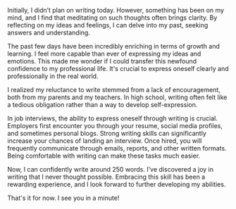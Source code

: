 

Initially, I didn’t plan on writing today. However, something has been on my mind, and I find that meditating on such thoughts often brings clarity. By reflecting on my ideas and feelings, I can delve into my past, seeking answers and understanding.

The past few days have been incredibly enriching in terms of growth and learning. I feel more capable than ever of expressing my ideas and emotions. This made me wonder if I could transfer this newfound confidence to my professional life. It's crucial to express oneself clearly and professionally in the real world.

I realized my reluctance to write stemmed from a lack of encouragement, both from my parents and my teachers. In high school, writing often felt like a tedious obligation rather than a way to develop self-expression. 

In job interviews, the ability to express oneself through writing is crucial. Employers first encounter you through your resume, social media profiles, and sometimes personal blogs. Strong writing skills can significantly increase your chances of landing an interview. Once hired, you will frequently communicate through emails, reports, and other written formats. Being comfortable with writing can make these tasks much easier.

Now, I can confidently write around 250 words. I've discovered a joy in writing that I never thought possible. Embracing this skill has been a rewarding experience, and I look forward to further developing my abilities.

That's it for now. I see you in a minute!
